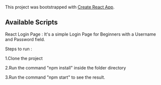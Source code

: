 This project was bootstrapped with [Create React App](https://github.com/facebook/create-react-app).

## Available Scripts

React Login Page : It's a simple Login Page for Beginners with a Username and Password field. 

Steps to run : 

1.Clone the project 

2.Run the command "npm install" inside the folder directory

3.Run the command "npm start" to see the result.
